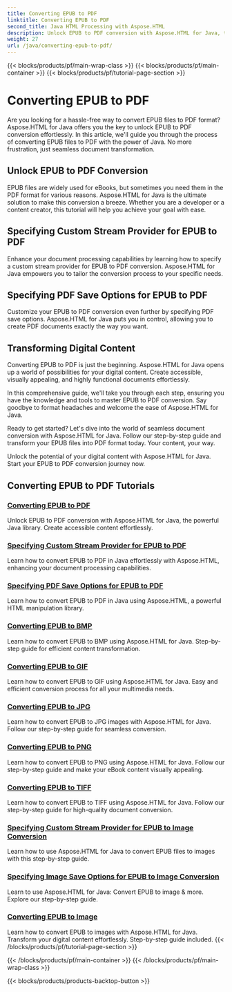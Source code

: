 ```yaml
---
title: Converting EPUB to PDF
linktitle: Converting EPUB to PDF
second_title: Java HTML Processing with Aspose.HTML
description: Unlock EPUB to PDF conversion with Aspose.HTML for Java, the powerful Java library. Create accessible content effortlessly.
weight: 27
url: /java/converting-epub-to-pdf/
---
```


{{< blocks/products/pf/main-wrap-class >}}
{{< blocks/products/pf/main-container >}}
{{< blocks/products/pf/tutorial-page-section >}}

# Converting EPUB to PDF


Are you looking for a hassle-free way to convert EPUB files to PDF format? Aspose.HTML for Java offers you the key to unlock EPUB to PDF conversion effortlessly. In this article, we'll guide you through the process of converting EPUB files to PDF with the power of Java. No more frustration, just seamless document transformation.

## Unlock EPUB to PDF Conversion

EPUB files are widely used for eBooks, but sometimes you need them in the PDF format for various reasons. Aspose.HTML for Java is the ultimate solution to make this conversion a breeze. Whether you are a developer or a content creator, this tutorial will help you achieve your goal with ease.

## Specifying Custom Stream Provider for EPUB to PDF

Enhance your document processing capabilities by learning how to specify a custom stream provider for EPUB to PDF conversion. Aspose.HTML for Java empowers you to tailor the conversion process to your specific needs.

## Specifying PDF Save Options for EPUB to PDF

Customize your EPUB to PDF conversion even further by specifying PDF save options. Aspose.HTML for Java puts you in control, allowing you to create PDF documents exactly the way you want.

## Transforming Digital Content

Converting EPUB to PDF is just the beginning. Aspose.HTML for Java opens up a world of possibilities for your digital content. Create accessible, visually appealing, and highly functional documents effortlessly.

In this comprehensive guide, we'll take you through each step, ensuring you have the knowledge and tools to master EPUB to PDF conversion. Say goodbye to format headaches and welcome the ease of Aspose.HTML for Java.

Ready to get started? Let's dive into the world of seamless document conversion with Aspose.HTML for Java. Follow our step-by-step guide and transform your EPUB files into PDF format today. Your content, your way.

Unlock the potential of your digital content with Aspose.HTML for Java. Start your EPUB to PDF conversion journey now.
## Converting EPUB to PDF Tutorials
### [Converting EPUB to PDF](./convert-epub-to-pdf/)
Unlock EPUB to PDF conversion with Aspose.HTML for Java, the powerful Java library. Create accessible content effortlessly.
### [Specifying Custom Stream Provider for EPUB to PDF](./convert-epub-to-pdf-specify-custom-stream-provider/)
Learn how to convert EPUB to PDF in Java effortlessly with Aspose.HTML, enhancing your document processing capabilities.
### [Specifying PDF Save Options for EPUB to PDF](./convert-epub-to-pdf-specify-pdf-save-options/)
Learn how to convert EPUB to PDF in Java using Aspose.HTML, a powerful HTML manipulation library.
### [Converting EPUB to BMP](./convert-epub-to-bmp/)
Learn how to convert EPUB to BMP using Aspose.HTML for Java. Step-by-step guide for efficient content transformation.
### [Converting EPUB to GIF](./convert-epub-to-gif/)
Learn how to convert EPUB to GIF using Aspose.HTML for Java. Easy and efficient conversion process for all your multimedia needs.
### [Converting EPUB to JPG](./convert-epub-to-jpg/)
Learn how to convert EPUB to JPG images with Aspose.HTML for Java. Follow our step-by-step guide for seamless conversion.
### [Converting EPUB to PNG](./convert-epub-to-png/)
Learn how to convert EPUB to PNG using Aspose.HTML for Java. Follow our step-by-step guide and make your eBook content visually appealing.
### [Converting EPUB to TIFF](./convert-epub-to-tiff/)
Learn how to convert EPUB to TIFF using Aspose.HTML for Java. Follow our step-by-step guide for high-quality document conversion.
### [Specifying Custom Stream Provider for EPUB to Image Conversion](./convert-epub-to-image-specify-custom-stream-provider/)
Learn how to use Aspose.HTML for Java to convert EPUB files to images with this step-by-step guide.
### [Specifying Image Save Options for EPUB to Image Conversion](./convert-epub-to-image-specify-image-save-options/)
Learn to use Aspose.HTML for Java: Convert EPUB to image & more. Explore our step-by-step guide.
### [Converting EPUB to Image](./convert-epub-to-image/)
Learn how to convert EPUB to images with Aspose.HTML for Java. Transform your digital content effortlessly. Step-by-step guide included.
{{< /blocks/products/pf/tutorial-page-section >}}

{{< /blocks/products/pf/main-container >}}
{{< /blocks/products/pf/main-wrap-class >}}

{{< blocks/products/products-backtop-button >}}
